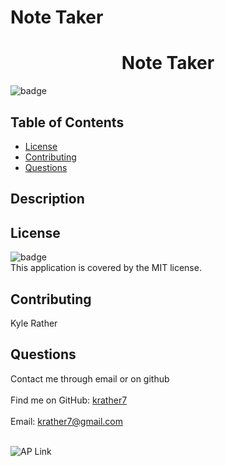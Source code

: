 # Note Taker

<h1 align="center">Note Taker</h1>
  
![badge](https://img.shields.io/badge/license-MIT-brightgreen)<br />
## Table of Contents
- [License](#license)
- [Contributing](#contributing)
- [Questions](#questions)
 ## Description
## License
![badge](https://img.shields.io/badge/license-MIT-brightgreen)
<br />
This application is covered by the MIT license. 
## Contributing
Kyle Rather
## Questions
Contact me through email or on github<br />
<br />
Find me on GitHub: [krather7](https://github.com/krather7)<br />
<br />
Email: krather7@gmail.com<br /><br />

![AP Link](https://afternoon-plateau-43251.herokuapp.com/)
